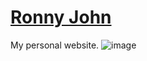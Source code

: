 # [Ronny John](https://ronnyjohnti.dev)
My personal website.
![image](https://github.com/ronnyjohnti/dev.ronnyjohnti/assets/42920699/1df14260-9a44-45be-a252-318ef9299d74)

